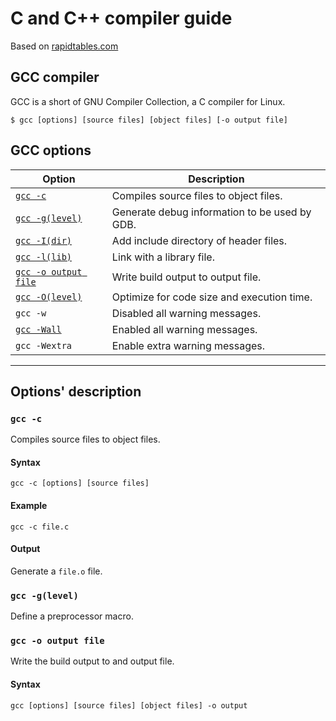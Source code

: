 # C and C++ compiler guide
Based on [rapidtables.com](https://www.rapidtables.com/code/linux/gcc.html)
## GCC compiler
GCC is a short of GNU Compiler Collection, a C compiler for Linux.
```shell
$ gcc [options] [source files] [object files] [-o output file]
```

## GCC options
Option | Description
-|-
[`gcc -c`](#gcc--c) | Compiles source files to object files.
[`gcc -g(level)`](#gcc--glevel) | Generate debug information to be used by GDB.
[`gcc -I(dir)`](#gcc--Idir) | Add include directory of header files.
[`gcc -l(lib)`](#gcc--llib) | Link with a library file.
[`gcc -o output file`](#gcc--o-output-file) | Write build output to output file.
[`gcc -O(level)`](#gcc--O) | Optimize for code size and execution time.
`gcc -w` | Disabled all warning messages.
[`gcc -Wall`](#gcc--Wall) | Enabled all warning messages.
`gcc -Wextra` | Enable extra warning messages.
---
## Options' description
### `gcc -c`
Compiles source files to object files.
#### Syntax
```shell
gcc -c [options] [source files]
```
#### Example
```shell
gcc -c file.c
```
#### Output
Generate a `file.o` file.

### `gcc -g(level)`
Define a preprocessor macro.



### `gcc -o output file`
Write the build output to and output file.
#### Syntax
```shell
gcc [options] [source files] [object files] -o output
```